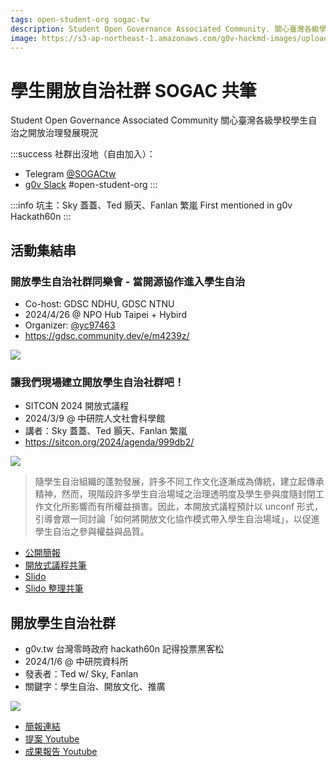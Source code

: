 ```yaml
---
tags: open-student-org sogac-tw
description: Student Open Governance Associated Community. 關心臺灣各級學校學生自治之開放治理發展現況
image: https://s3-ap-northeast-1.amazonaws.com/g0v-hackmd-images/uploads/upload_ca5e55fc5d57ad8786d568da3970bc9c.jpg
---
```


# 學生開放自治社群 SOGAC 共筆

Student Open Governance Associated Community
關心臺灣各級學校學生自治之開放治理發展現況

:::success
社群出沒地（自由加入）：
- Telegram [@SOGACtw](https://t.me/SOGACtw)
- [g0v Slack](https://join.g0v.tw) #open-student-org
:::

:::info
坑主：Sky 蓋蓋、Ted 顥天、Fanlan 繁嵐
First mentioned in g0v Hackath60n
:::

## 活動集結串

### 開放學生自治社群同樂會 - 當開源協作進入學生自治

- Co-host: GDSC NDHU, GDSC NTNU
- 2024/4/26 @ NPO Hub Taipei + Hybird
- Organizer: [@yc97463](https://t.me/yc97463)
- https://gdsc.community.dev/e/m4239z/

![](https://s3-ap-northeast-1.amazonaws.com/g0v-hackmd-images/uploads/upload_a802c6cc15895bc2aeaf30e10cb61621.jpg)


### 讓我們現場建立開放學生自治社群吧！

- SITCON 2024 開放式議程
- 2024/3/9 @ 中研院人文社會科學館
- 講者：Sky 蓋蓋、Ted 顥天、Fanlan 繁嵐
- https://sitcon.org/2024/agenda/999db2/

![](https://s3-ap-northeast-1.amazonaws.com/g0v-hackmd-images/uploads/upload_ca5e55fc5d57ad8786d568da3970bc9c.jpg)

> 隨學生自治組織的蓬勃發展，許多不同工作文化逐漸成為傳統，建立起傳承精神，然而，現階段許多學生自治場域之治理透明度及學生參與度隨封閉工作文化所影響而有所權益損害。因此，本開放式議程預計以 unconf 形式，引導會眾一同討論「如何將開放文化協作模式帶入學生自治場域」，以促進學生自治之參與權益與品質。

- [公開簡報](https://docs.google.com/presentation/d/1ZfZw7iE3Ye7bWvPeDWBXGRibBW29KTSXvmxH4cnrh-0/edit?usp=sharing)
- [開放式議程共筆](https://hackmd.io/@SITCON/2024/%2F%40SITCON%2FBkV9hb1ap)
- [Slido](https://app.sli.do/event/qvL96oRTMfRfsFziJEjJhS/live/questions)
- [Slido 整理共筆](https://g0v.hackmd.io/@TedLu/SyboomWA6)

## 開放學生自治社群

- g0v.tw 台灣零時政府 hackath60n 記得投票黑客松
- 2024/1/6 @ 中研院資科所
- 發表者：Ted w/ Sky, Fanlan
- 關鍵字：學生自治、開放文化、推廣

![](https://s3-ap-northeast-1.amazonaws.com/g0v-hackmd-images/uploads/upload_0bcda9c33d9853a90aa696de5216a743.png)

- [簡報連結](https://g0v.hackmd.io/dF5TkVAzRI-A11RRFu4TaA)
- [提案 Youtube](https://youtu.be/iQxC25oCs3I?si=xRjSm03MY7-ls-sE)
- [成果報告 Youtube](https://youtu.be/aheXmVR2NDg?si=uqKRHOSwqAJ-ykx7)
